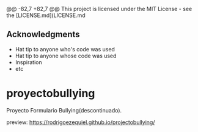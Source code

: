 @@ -82,7 +82,7 @@ This project is licensed under the MIT License - see the [LICENSE.md](LICENSE.md
 ## Acknowledgments
 * Hat tip to anyone who's code was used
* Hat tip to anyone whose code was used
* Inspiration
* etc

# proyectobullying
Proyecto Formulario Bullying(descontinuado).

 preview: https://rodrigoezequiel.github.io/projectobullying/

